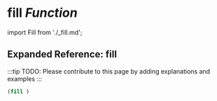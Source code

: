 # **fill** *Function*

import Fill from './_fill.md';

<Fill />

## Expanded Reference: fill

:::tip
TODO: Please contribute to this page by adding explanations and examples
:::

```lisp
(fill )
```
